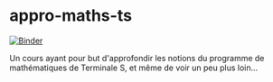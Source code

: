 # appro-maths-ts
[![Binder](http://mybinder.org/badge.svg)](http://mybinder.org:/repo/manifoldfr/appro-maths-ts)

Un cours ayant pour but d'approfondir les notions du programme de mathématiques de Terminale S, et même de voir un peu plus loin...
